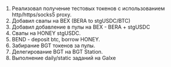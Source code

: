   1. Реализовал получение тестовых токенов с использованием http/https/socks5 proxy.
  2. Добавил свапы на BEX (BERA to stgUSDC/BTC)
  3. Добавил добавление в пулы на BEX - BERA + stgUSDC
  4. Свапы на HONEY stgUSDC.
  5. BEND - deposit btc, borrow HONEY.
  6. Забирание BGT токенов за пулы.
  7. Делегирование BGT на BGT Station.
  8. Выполнение daily/static заданий на Galxe
